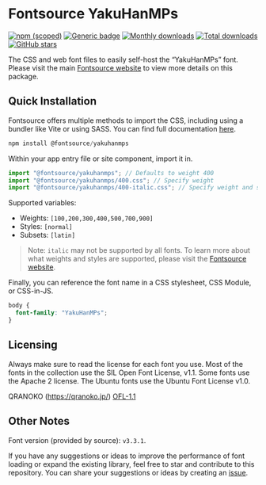 # Fontsource YakuHanMPs

[![npm (scoped)](https://img.shields.io/npm/v/@fontsource/yakuhanmps?color=brightgreen)](https://www.npmjs.com/package/@fontsource/yakuhanmps) [![Generic badge](https://img.shields.io/badge/fontsource-passing-brightgreen)](https://github.com/fontsource/fontsource) [![Monthly downloads](https://badgen.net/npm/dm/@fontsource/yakuhanmps)](https://github.com/fontsource/fontsource) [![Total downloads](https://badgen.net/npm/dt/@fontsource/yakuhanmps)](https://github.com/fontsource/fontsource) [![GitHub stars](https://img.shields.io/github/stars/fontsource/fontsource.svg?style=social&label=Star)](https://github.com/fontsource/fontsource/stargazers)

The CSS and web font files to easily self-host the “YakuHanMPs” font. Please visit the main [Fontsource website](https://fontsource.org/fonts/yakuhanmps) to view more details on this package.

## Quick Installation

Fontsource offers multiple methods to import the CSS, including using a bundler like Vite or using SASS. You can find full documentation [here](https://fontsource.org/docs/getting-started/introduction).

```javascript
npm install @fontsource/yakuhanmps
```

Within your app entry file or site component, import it in.

```javascript
import "@fontsource/yakuhanmps"; // Defaults to weight 400
import "@fontsource/yakuhanmps/400.css"; // Specify weight
import "@fontsource/yakuhanmps/400-italic.css"; // Specify weight and style
```

Supported variables:
- Weights: `[100,200,300,400,500,700,900]`
- Styles: `[normal]`
- Subsets: `[latin]`

> Note: `italic` may not be supported by all fonts. To learn more about what weights and styles are supported, please visit the [Fontsource website](https://fontsource.org/fonts/yakuhanmps).

Finally, you can reference the font name in a CSS stylesheet, CSS Module, or CSS-in-JS.

```css
body {
  font-family: "YakuHanMPs";
}
```

## Licensing
Always make sure to read the license for each font you use. Most of the fonts in the collection use the SIL Open Font License, v1.1. Some fonts use the Apache 2 license. The Ubuntu fonts use the Ubuntu Font License v1.0.

QRANOKO (https://qranoko.jp/)
[OFL-1.1](https://github.com/qrac/yakuhanjp)

## Other Notes
Font version (provided by source): `v3.3.1`.

If you have any suggestions or ideas to improve the performance of font loading or expand the existing library, feel free to star and contribute to this repository. You can share your suggestions or ideas by creating an [issue](https://github.com/fontsource/fontsource/issues).